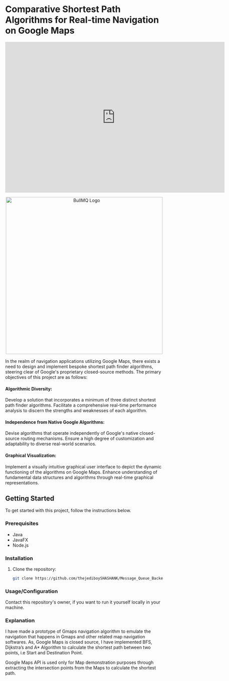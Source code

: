 # Comparative Shortest Path Algorithms for Real-time Navigation on Google Maps

<div class="embed-container">
  <iframe
      src="https://drive.google.com/file/d/1zjvw2qfWMldwUYSlAFaT0bYhDwoBD-yQ/view?usp=sharing"
      width="700"
      height="480"
      frameborder="0"
      allowfullscreen="true">
  </iframe>
</div>

<p align="center">
  <img src="https://community.sw.siemens.com/servlet/rtaImage?eid=ka64O000000bqkN&feoid=00N4O000006Yxpf&refid=0EM4O00000113ss" width="500" alt="BullMQ Logo">
</p>

In the realm of navigation applications utilizing Google Maps, there exists a need to design and implement bespoke shortest path finder algorithms, steering clear of Google's proprietary closed-source methods. The primary objectives of this project are as follows:

#### Algorithmic Diversity:
Develop a solution that incorporates a minimum of three distinct shortest path finder algorithms.
Facilitate a comprehensive real-time performance analysis to discern the strengths and weaknesses of each algorithm.

#### Independence from Native Google Algorithms:
Devise algorithms that operate independently of Google's native closed-source routing mechanisms.
Ensure a high degree of customization and adaptability to diverse real-world scenarios.

#### Graphical Visualization:
Implement a visually intuitive graphical user interface to depict the dynamic functioning of the algorithms on Google Maps.
Enhance understanding of fundamental data structures and algorithms through real-time graphical representations.

## Getting Started

To get started with this project, follow the instructions below.

### Prerequisites

- Java
- JavaFX
- Node.js

### Installation

1. Clone the repository:

   ```sh
   git clone https://github.com/thejediboySHASHANK/Message_Queue_Backend.git

### Usage/Configuration

Contact this repository's owner, if you want to run it yourself locally in your machine.


### Explanation

I have made a prototype of Gmaps navigation algorithm to emulate the navigation that happens in Gmaps and other related map navigation softwares. As, Google Maps is closed source, I have implemented BFS, Dijkstra’s and A* Algorithm to calculate the shortest path between two points, i.e Start and Destination Point. 

Google Maps API is used only for Map demonstration purposes through extracting the intersection points from the Maps to calculate the shortest path.



